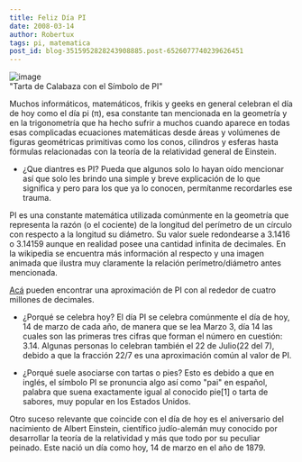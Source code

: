 ```yaml
---
title: Feliz Día PI
date: 2008-03-14
author: Robertux
tags: pi, matematica
post_id: blog-3515952828243908885.post-6526077740239626451
---
```


![image](https://bp0.blogger.com/_jH77WNrMVRA/R9mFlNxJydI/AAAAAAAAAnw/niYOdn6XY-s/s320/2190712270_b57a62e511.jpg)    
"Tarta de Calabaza con el
Símbolo de PI"

Muchos informáticos, matemáticos, frikis y geeks en general celebran el día de hoy como el día pi (π), esa constante tan mencionada en la geometría y en la trigonometría que ha hecho sufrir a muchos cuando aparece en todas esas complicadas ecuaciones matemáticas desde áreas y volúmenes de figuras geométricas primitivas como los conos, cilindros y esferas hasta fórmulas relacionadas con la teoría de la relatividad general de Einstein.

- ¿Que diantres es PI?
Pueda que algunos solo lo hayan oído mencionar así que solo les brindo una simple y breve explicación de lo que significa y pero para los que ya lo conocen, permítanme recordarles ese trauma.

PI es una constante matemática utilizada comúnmente en la geometría que representa la razón (o el cociente) de la longitud del perímetro de un círculo con respecto a la longitud su diámetro. Su valor suele redondearse a 3.1416 o 3.14159 aunque en realidad posee una cantidad infinita de decimales. En la wikipedia se encuentra más información al respecto y una imagen animada que ilustra muy claramente la relación perímetro/diámetro antes mencionada.

[Acá](https://zenwerx.com/pi.php) pueden encontrar una
aproximación de PI con al rededor de cuatro millones de decimales.

- ¿Porqué se celebra hoy?
El día PI se celebra comúnmente el día de hoy, 14 de marzo de cada año, de manera que se lea Marzo 3, día 14 las cuales son las primeras tres cifras que forman el número en cuestión: 3.14. Algunas personas lo celebran también el 22 de Julio(22 del 7), debido a que la fracción 22/7 es una aproximación común al valor de PI.

- ¿Porqué suele asociarse con tartas o pies?
Esto es debido a que en inglés, el símbolo PI se pronuncia algo así como "pai" en español, palabra que suena exactamente igual al conocido pie[1] o tarta de sabores, muy popular en los Estados Unidos.

Otro suceso relevante que coincide con el día de hoy es el aniversario del nacimiento de Albert Einstein, científico judío-alemán muy conocido por desarrollar la teoría de la relatividad y más que todo por su peculiar peinado. Este nació un día como hoy, 14 de marzo en el año de 1879.